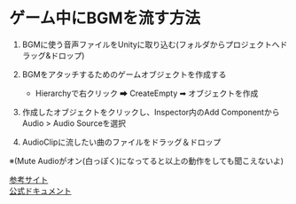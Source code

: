 # ゲーム中にBGMを流す方法

1. BGMに使う音声ファイルをUnityに取り込む(フォルダからプロジェクトへドラッグ&ドロップ)<br>

1. BGMをアタッチするためのゲームオブジェクトを作成する
    - Hierarchyで右クリック ➡ CreateEmpty ➡ オブジェクトを作成<br>

1. 作成したオブジェクトをクリックし、Inspector内のAdd ComponentからAudio > Audio Sourceを選択

1. AudioClipに流したい曲のファイルをドラッグ＆ドロップ


※(Mute Audioがオン(白っぽく)になってると以上の動作をしても聞こえないよ)


[参考サイト](https://xr-hub.com/archives/18550)<br>
[公式ドキュメント](https://docs.unity3d.com/ja/2020.2/Manual/class-AudioSource.html)<br>
